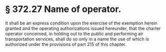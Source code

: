 # § 372.27   Name of operator.

It shall be an express condition upon the exercise of the exemption herein granted and the operating authorizations issued hereunder, that the charter operator concerned, in holding out to the public and performing air transportation services, shall do so only in a name the use of which is authorized under the provisions of part 215 of this chapter. 




